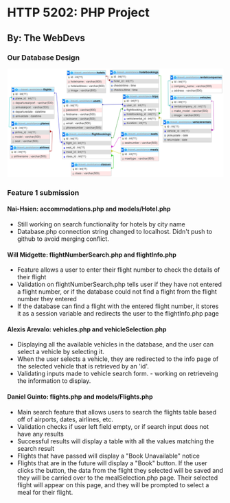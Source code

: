 # HTTP 5202: PHP Project

## By: The WebDevs

### Our Database Design

![Database Design](https://github.com/2021-Winter-HTTP-5202-A/OnRoute/blob/main/images/database_design/database_design.png)

### Feature 1 submission

#### Nai-Hsien: accommodations.php and models/Hotel.php

- Still working on search functionality for hotels by city name
- Database.php connection string changed to localhost. Didn't push to github to avoid merging conflict.

#### Will Midgette: flightNumberSearch.php and flightInfo.php

- Feature allows a user to enter their flight number to check the details of their flight
- Validation on flightNumberSearch.php tells user if they have not entered a flight number, or if the database could not find a flight from the flight number they entered
- If the database can find a flight with the entered flight number, it stores it as a session variable and redirects the user to the flightInfo.php page

#### Alexis Arevalo: vehicles.php and vehicleSelection.php

- Displaying all the available vehicles in the database, and the user can select a vehicle by selecting it.
- When the user selects a vehicle, they are redirected to the info page of the selected vehicle that is retrieved by an 'id'.
- Validating inputs made to vehicle search form. - working on retrieveing the information to display.

#### Daniel Guinto: flights.php and models/Flights.php

- Main search feature that allows users to search the flights table based off of airports, dates, airlines, etc.
- Validation checks if user left field empty, or if search input does not have any results
- Successful results will display a table with all the values matching the search result
- Flights that have passed will display a "Book Unavailable" notice
- Flights that are in the future will display a "Book" button. If the user clicks the button, the data from the flight they selected will be saved and they will be carried over to the mealSelection.php page. Their selected flight will appear on this page, and they will be prompted to select a meal for their flight.
